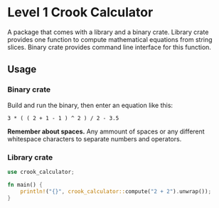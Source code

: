 # Level 1 Crook Calculator

A package that comes with a library and a binary crate. Library crate provides one function to compute mathematical equations from string slices. Binary crate provides command line interface for this function.

## Usage

### Binary crate

Build and run the binary, then enter an equation like this:

```
3 * ( ( 2 + 1 - 1 ) ^ 2 ) / 2 - 3.5
```

**Remember about spaces.** Any ammount of spaces or any different whitespace characters to separate numbers and operators.

### Library crate

```rust
use crook_calculator;

fn main() {
    println!("{}", crook_calculator::compute("2 + 2").unwrap());
}
```